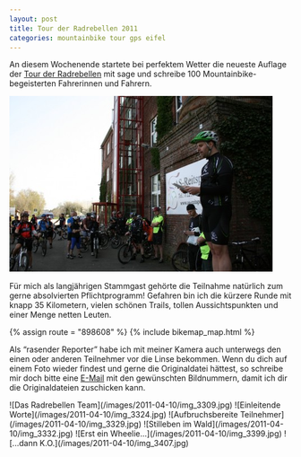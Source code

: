 ```yaml
---
layout: post
title: Tour der Radrebellen 2011
categories: mountainbike tour gps eifel
---
```


An diesem Wochenende startete bei perfektem Wetter die neueste Auflage der [Tour der Radrebellen](http://rad-rebellen.de/) mit sage und schreibe 100 Mountainbike-begeisterten Fahrerinnen und Fahrern.

![Einleitende Worte zur Tour](/images/2011-04-10/radrebellen.jpg)

Für mich als langjährigen Stammgast gehörte die Teilnahme natürlich zum gerne absolvierten Pflichtprogramm! Gefahren bin ich die kürzere Runde mit knapp 35 Kilometern, vielen schönen Trails, tollen Aussichtspunkten und einer Menge netten Leuten.

{% assign route = "898608" %}
{% include bikemap_map.html %}

Als “rasender Reporter” habe ich mit meiner Kamera auch unterwegs den einen oder anderen Teilnehmer vor die Linse bekommen. Wenn du dich auf einem Foto wieder findest und gerne die Originaldatei hättest, so schreibe mir doch bitte eine [E-Mail](/imprint) mit den gewünschten Bildnummern, damit ich dir die Originaldateien zuschicken kann.

<div class="gallery" markdown="1">
 ![Das Radrebellen Team](/images/2011-04-10/img_3309.jpg)
 ![Einleitende Worte](/images/2011-04-10/img_3324.jpg)
 ![Aufbruchsbereite Teilnehmer](/images/2011-04-10/img_3329.jpg)
 ![Stilleben im Wald](/images/2011-04-10/img_3332.jpg)
 ![Erst ein Wheelie...](/images/2011-04-10/img_3399.jpg)
 ![...dann K.O.](/images/2011-04-10/img_3407.jpg)
</div>
